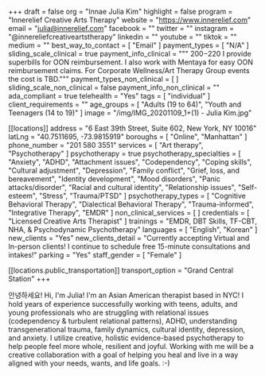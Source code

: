 +++
draft = false
org = "Innae Julia Kim"
highlight = false
program = "Innerelief Creative Arts Therapy"
website = "https://www.innerelief.com"
email = "julia@innerelief.com"
facebook = ""
twitter = ""
instagram = "@innereliefcreativeartstherapy"
linkedin = ""
youtube = ""
tiktok = ""
medium = ""
best_way_to_contact = [ "Email" ]
payment_types = [ "N/A" ]
sliding_scale_clinical = true
payment_info_clinical = """
$200-$220
I provide superbills for OON reimbursement. I also work with Mentaya for easy OON reimbursement claims.
For Corporate Wellness/Art Therapy Group events the cost is TBD."""
payment_types_non_clinical = [ ]
sliding_scale_non_clinical = false
payment_info_non_clinical = ""
ada_compliant = true
telehealth = "Yes"
tags = [ "individual" ]
client_requirements = ""
age_groups = [ "Adults (19 to 64)", "Youth and Teenagers (14 to 19)" ]
image = "/img/IMG_20201109_1+(1) - Julia Kim.jpg"

[[locations]]
address = "6 East 39th Street, Suite 602, New York, NY 10016"
latLng = "40.7511695, -73.9815919"
boroughs = [ "Online", "Manhattan" ]
phone_number = "201 580 3551"
services = [ "Art therapy", "Psychotherapy" ]
psychotherapy = true
psychotherapy_specialties = [
  "Anxiety",
  "ADHD",
  "Attachment issues",
  "Codependency",
  "Coping skills",
  "Cultural adjustment",
  "Depression",
  "Family conflict",
  "Grief, loss, and bereavement",
  "Identity development",
  "Mood disorders",
  "Panic attacks/disorder",
  "Racial and cultural identity",
  "Relationship issues",
  "Self-esteem",
  "Stress",
  "Trauma/PTSD"
]
psychotherapy_types = [
  "Cognitive Behavioral Therapy",
  "Dialectical Behavioral Therapy",
  "Trauma-informed",
  "Integrative Therapy",
  "EMDR"
]
non_clinical_services = [ ]
credentials = [ "Licensed Creative Arts Therapist" ]
trainings = "EMDR, DBT Skills, TF-CBT, NHA, & Psychodynamic Psychotherapy"
languages = [ "English", "Korean" ]
new_clients = "Yes"
new_clients_detail = "Currently accepting Virtual and In-person clients! I continue to schedule free 15-minute consultations and intakes!"
parking = "Yes"
staff_gender = [ "Female" ]

  [[locations.public_transportation]]
  transport_option = "Grand Central Station"
+++

안녕하세요! Hi, I'm Julia! I'm an Asian American therapist based in NYC! I hold years of experience successfully working with teens, adults, and young professionals who are struggling with relational issues (codependency & turbulent relational patterns), ADHD, understanding transgenerational trauma, family dynamics, cultural identity, depression, and anxiety. I utilize creative, holistic evidence-based psychotherapy to help people feel more whole, resilient and joyful. Working with me will be a creative collaboration with a goal of helping you heal and live in a way aligned with your needs, wants, and life goals. :-)

